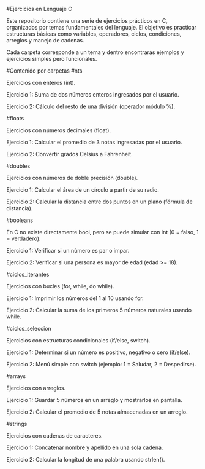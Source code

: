 #Ejercicios en Lenguaje C

Este repositorio contiene una serie de ejercicios prácticos en C, organizados por temas fundamentales del lenguaje.
El objetivo es practicar estructuras básicas como variables, operadores, ciclos, condiciones, arreglos y manejo de cadenas.

Cada carpeta corresponde a un tema y dentro encontrarás ejemplos y ejercicios simples pero funcionales.

#Contenido por carpetas
#nts

Ejercicios con enteros (int).

Ejercicio 1: Suma de dos números enteros ingresados por el usuario.

Ejercicio 2: Cálculo del resto de una división (operador módulo %).

#floats

Ejercicios con números decimales (float).

Ejercicio 1: Calcular el promedio de 3 notas ingresadas por el usuario.

Ejercicio 2: Convertir grados Celsius a Fahrenheit.

#doubles

Ejercicios con números de doble precisión (double).

Ejercicio 1: Calcular el área de un círculo a partir de su radio.

Ejercicio 2: Calcular la distancia entre dos puntos en un plano (fórmula de distancia).

#booleans

En C no existe directamente bool, pero se puede simular con int (0 = falso, 1 = verdadero).

Ejercicio 1: Verificar si un número es par o impar.

Ejercicio 2: Verificar si una persona es mayor de edad (edad >= 18).

#ciclos_iterantes

Ejercicios con bucles (for, while, do while).

Ejercicio 1: Imprimir los números del 1 al 10 usando for.

Ejercicio 2: Calcular la suma de los primeros 5 números naturales usando while.

#ciclos_seleccion

Ejercicios con estructuras condicionales (if/else, switch).

Ejercicio 1: Determinar si un número es positivo, negativo o cero (if/else).

Ejercicio 2: Menú simple con switch (ejemplo: 1 = Saludar, 2 = Despedirse).

#arrays

Ejercicios con arreglos.

Ejercicio 1: Guardar 5 números en un arreglo y mostrarlos en pantalla.

Ejercicio 2: Calcular el promedio de 5 notas almacenadas en un arreglo.

#strings

Ejercicios con cadenas de caracteres.

Ejercicio 1: Concatenar nombre y apellido en una sola cadena.

Ejercicio 2: Calcular la longitud de una palabra usando strlen().


